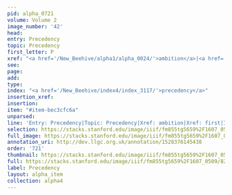 ```yaml
---
pid: alpha_0721
volume: Volume 2
image_number: '42'
head: 
entry: Precedency
topic: Precedency
first_letter: P
xref: "<a href='/New_Beehive/alpha1/alpha_0024/'>ambition</a>|<a href='/New_Beehive/alpha2/alpha_0325/'>first</a>"
see: 
page: 
add: 
type: 
index: "<a href='/New_Beehive/index4/index_3117/'>precedency</a>"
insertion_xref: 
insertion: 
item: "#item-bec3cfc6a"
unparsed: 
line: 'Entry: Precedency|Topic: Precedency|Xref: ambition|Xref: first|Index: precedency|#item-bec3cfc6a'
selection: https://stacks.stanford.edu/image/iiif/fm855tg5659%2F1607_0509/823,1400,2990,416/full/0/default.jpg
full_image: https://stacks.stanford.edu/image/iiif/fm855tg5659%2F1607_0509/full/full/0/default.jpg
annotation_uri: http://dev.llgc.org.uk/annotation/1528376145438
order: '721'
thumbnail: https://stacks.stanford.edu/image/iiif/fm855tg5659%2F1607_0509/823,1400,600,180/250,/0/default.jpg
full: https://stacks.stanford.edu/image/iiif/fm855tg5659%2F1607_0509/823,1400,2990,416/full/0/default.jpg
label: Precedency
layout: alpha_item
collection: alpha4
---
```

